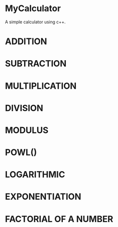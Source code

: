 # MyCalculator
A simple calculator using c++.
# ADDITION
# SUBTRACTION
# MULTIPLICATION
# DIVISION
# MODULUS
# POWL()
# LOGARITHMIC
# EXPONENTIATION
# FACTORIAL OF A NUMBER


